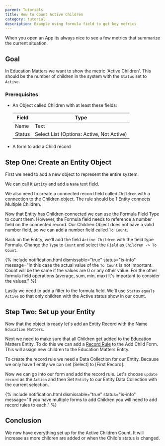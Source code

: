 ```yaml
---
parent: Tutorials
title: How to Count Active Children
category: tutorial
description: Example using formula field to get key metrics
---
```


When you open an App its always nice to see a few metrics that summarize the current situation.

## Goal

In Education Matters we want to show the metric 'Active Children'. This should be the number of children in the system with the `Status` set to `Active`.

### Prerequisites

- An Object called Children with at least these fields:

  | Field  | Type                                      |
  | ------ | ----------------------------------------- |
  | Name   | Text                                      |
  | Status | Select List (Options: Active, Not Active) |

- A form to add a Child record

## Step One: Create an Entity Object

First we need to add a new object to represent the entire system.

We can call it `Entity` and add a `Name` text field.

We also need to create a connected record field called `Children` with a connection to the Children object. The rule should be 1 Entity connects Multiple Children.

Now that Entity has Children connected we can use the Formula Field Type to count them. However, the Formula field needs to reference a number field on the connected record. Our Children Object does not have a valid number field, so we can add a number field called `To Count`.

Back on the Entity, we'll add the field `Active Children` with the field type Formula. Change the `Type` to `Count` and select the `Field` as `Children -> To Count`.

{% include notification.html dismissable="true" status="is-info" message="In this case the actual value of the `To Count` is not important. Count will be the same if the values are 0 or any other value. For the other formula field operations (average, sum, min, max) it's important to consider the values." %}

Lastly we need to add a filter to the formula field. We'll use `Status` `equals` `Active` so that only children with the Active status show in our count.

## Step Two: Set up your Entity

Now that the object is ready let's add an Entity Record with the Name `Education Matters`.

Next we need to make sure that all Children get added to the Education Matters Entity. To do this we can add a [Record Rule](../../concepts/recordRules/RecordRules.md) to the Add Child Form. This will assign new children to the Education Matters Entity.

To create the record rule we need a Data Collection for our Entity. Because we only have 1 entity we can set [Select] to [First Record].

Now we can go into our form and add the record rule. Let's choose `update record` as the `Action` and then Set `Entity` to our Entity Data Collection with the current selection.

{% include notification.html dismissable="true" status="is-info" message="If you have multiple forms to add Children you will need to add record rules to each." %}

## Conclusion

We now have everything set up for the Active Children Count. It will increase as more children are added or when the Child's status is changed.
